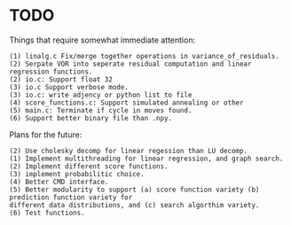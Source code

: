 # TODO
Things that require somewhat immediate attention:

	(1) linalg.c Fix/merge together operations in variance_of_residuals.
	(2) Serpate VOR into seperate residual computation and linear regression functions. 
	(2) io.c: Support float 32
	(3) io.c Support verbose mode.
	(3) io.c: write adjency or python list to file
	(4) score_functions.c: Support simulated annealing or other
	(5) main.c: Terminate if cycle in moves found. 
	(6) Support better binary file than .npy.
	
Plans for the future:
	
	(2) Use cholesky decomp for linear regession than LU decomp.
	(1) Implement multithreading for linear regression, and graph search.
	(2) Implement different score functions. 
	(3) implement probabilitic choice. 
	(4) Better CMD interface. 
	(5) Better modularity to support (a) score function variety (b) prediction function variety for
	different data distributions, and (c) search algorthim variety.
	(6) Test functions.
		
	
	
	
